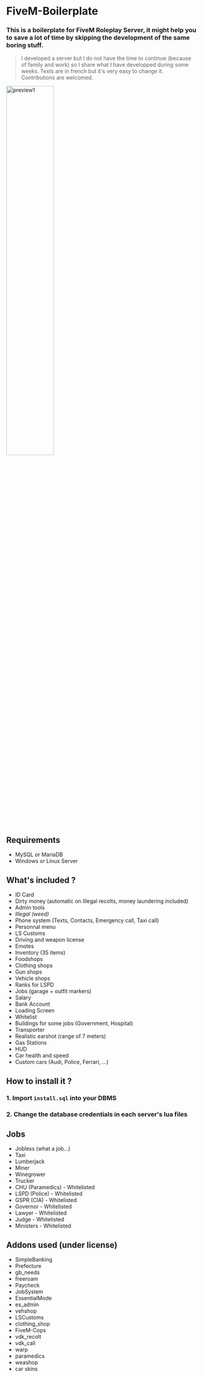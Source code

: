 # FiveM-Boilerplate

### This is a boilerplate for FiveM Roleplay Server, it might help you to save a lot of time by skipping the development of the same boring stuff. 

> I developed a server but I do not have the time to continue (because of family and work) so I share what I have developped during some weeks. Texts are in french but it's very easy to change it. Contributions are welcomed.

<img src='http://image.noelshack.com/fichiers/2017/23/1496767575-previewgta-1.jpg' style='width: 50%; height:auto' alt='preview1'/>


## Requirements
- MySQL or MariaDB
- Windows or Linux Server

## What's included ?
- ID Card
- Dirty money (automatic on Illegal recolts, money laundering included)
- Admin tools
- _Illegal (weed)_
- Phone system (Texts, Contacts, Emergency call, Taxi call)
- Personnal menu
- LS Customs
- Driving and weapon license
- Emotes
- Inventory (35 items)
- Foodshops
- Clothing shops
- Gun shops
- Vehicle shops
- Ranks for LSPD
- Jobs (garage + outfit markers)
- Salary
- Bank Account
- Loading Screen
- Whitelist
- Buildings for some jobs (Government, Hospital)
- Transporter
- Realistic earshot (range of 7 meters) 
- Gas Stations
- HUD
- Car health and speed
- Custom cars (Audi, Police, Ferrari, ...)


## How to install it ?
### 1. Import `install.sql` into your DBMS 
### 2. Change the database credentials in each server's lua files


## Jobs
- Jobless (what a job...)
- Taxi
- Lumberjack
- Miner
- Winegrower
- Trucker
- CHU (Paramedics) - Whitelisted
- LSPD (Police) - Whitelisted
- GSPR (CIA) - Whitelisted
- Governor - Whitelisted
- Lawyer - Whitelisted
- Judge - Whitelisted
- Ministers - Whitelisted

## Addons used (under license)
 - SimpleBanking
 - Prefecture
 - gb_needs
 - freeroam
 - Paycheck
 - JobSystem
 - EssentialMode
 - es_admin
 - vehshop
 - LSCustoms
 - clothing_shop
 - FiveM-Cops
 - vdk_recolt
 - vdk_call
 - warp
 - paramedics
 - weashop
 - car skins
 
